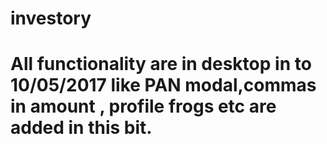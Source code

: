 # investory
# All functionality are in desktop in to 10/05/2017 like PAN modal,commas in amount , profile frogs etc are added in this bit.